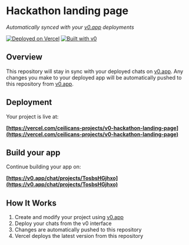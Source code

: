 # Hackathon landing page

*Automatically synced with your [v0.app](https://v0.app) deployments*

[![Deployed on Vercel](https://img.shields.io/badge/Deployed%20on-Vercel-black?style=for-the-badge&logo=vercel)](https://vercel.com/ceilicans-projects/v0-hackathon-landing-page)
[![Built with v0](https://img.shields.io/badge/Built%20with-v0.app-black?style=for-the-badge)](https://v0.app/chat/projects/TosbsHGjhxo)

## Overview

This repository will stay in sync with your deployed chats on [v0.app](https://v0.app).
Any changes you make to your deployed app will be automatically pushed to this repository from [v0.app](https://v0.app).

## Deployment

Your project is live at:

**[https://vercel.com/ceilicans-projects/v0-hackathon-landing-page](https://vercel.com/ceilicans-projects/v0-hackathon-landing-page)**

## Build your app

Continue building your app on:

**[https://v0.app/chat/projects/TosbsHGjhxo](https://v0.app/chat/projects/TosbsHGjhxo)**

## How It Works

1. Create and modify your project using [v0.app](https://v0.app)
2. Deploy your chats from the v0 interface
3. Changes are automatically pushed to this repository
4. Vercel deploys the latest version from this repository
